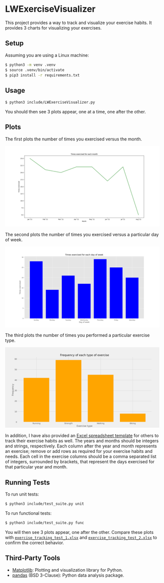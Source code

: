 # LWExerciseVisualizer

This project provides a way to track and visualize your exercise habits. It provides 3 charts for
visualizing your exercises.


## Setup

Assuming you are using a Linux machine:

```sh
$ python3 -m venv .venv
$ source .venv/bin/activate
$ pip3 install -r requirements.txt
```

## Usage

```sh
$ python3 include/LWExerciseVisualizer.py
```

You should then see 3 plots appear, one at a time, one after the other.

## Plots

The first plots the number of times you exercised versus the month.

![Exercise count vs. month](doc/ExerciseCountVSMonth.png)


The second plots the number of times you exercised versus a particular day of week.

![Exercise count vs. weekday](doc/ExerciseCountVSWeekDay.png)


The third plots the number of times you performed a particular exercise type.

![Exercise Frequency](doc/ExerciseFrequency.png)


In addition, I have also provided an
[Excel spreadsheet template](doc/exercise_tracker_template.xlsx) for others to track their exercise
habits as well. The years and months should be integers and strings, respectively. Each column after
the year and month represents an exercise; remove or add rows as required for your exercise habits
and needs. Each cell in the exercise columns should be a comma separated list of integers, surrounded
by brackets, that represent the days exercised for that particular year and month.


## Running Tests

To run unit tests:

```sh
$ python3 include/test_suite.py unit
```


To run functional tests:

```sh
$ python3 include/test_suite.py func
```

You will then see 3 plots appear, one after the other. Compare these plots with
[`exercise_tracking_test_1.xlsx`](include/exercise_tracking_test_1.xlsx) and
[`exercise_tracking_test_2.xlsx`](include/exercise_tracking_test_2.xlsx) to confirm the correct
behavior.

## Third-Party Tools

- [Matplotlib](https://matplotlib.org/): Plotting and visualization library for Python.
- [pandas](https://github.com/pandas-dev/pandas) (BSD 3-Clause): Python data analysis package.

